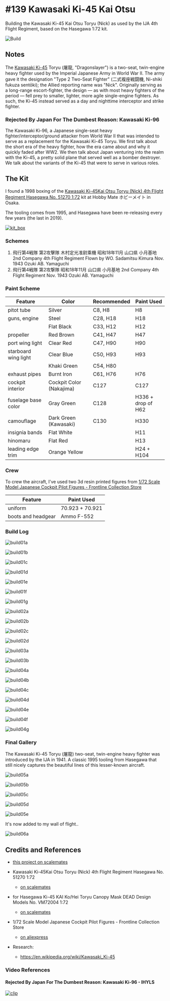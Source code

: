 # #139 Kawasaki Ki-45 Kai Otsu

Building the Kawasaki Ki-45 Kai Otsu Toryu (Nick) as used by the IJA 4th Flight Regiment, based on the Hasegawa 1:72 kit.

![Build](./assets/Ki45KaiOtsu_build.jpg?raw=true)

## Notes

The [Kawasaki Ki-45](https://en.wikipedia.org/wiki/Kawasaki_Ki-45) Toryu (屠龍, "Dragonslayer") is a two-seat, twin-engine heavy fighter used by the Imperial Japanese Army in World War II. The army gave it the designation "Type 2 Two-Seat Fighter" (二式複座戦闘機, Ni-shiki fukuza sentōki); the Allied reporting name was "Nick". Originally serving as a long-range escort-fighter, the design — as with most heavy fighters of the period — fell prey to smaller, lighter, more agile single-engine fighters. As such, the Ki-45 instead served as a day and nighttime interceptor and strike fighter.

### Rejected By Japan For The Dumbest Reason: Kawasaki Ki-96

The Kawasaki Ki-96, a Japanese single-seat heavy fighter/interceptor/ground attacker from World War II that was intended to serve as a replacement for the Kawasaki Ki-45 Toryu. We first talk about the short era of the heavy fighter, how the era came about and why it quickly faded after WW2. We then talk about Japan venturing into the realm with the Ki-45, a pretty solid plane that served well as a bomber destroyer. We talk about the variants of the Ki-45 that were to serve in various roles.

## The Kit

I found a 1998 boxing of the
[Kawasaki Ki-45Kai Otsu Toryu (Nick) 4th Flight Regiment Hasegawa No. 51270 1:72](https://www.scalemates.com/kits/hasegawa-51270-kawasaki-ki-45kai-otsu-toryu-nick-4th-flight-regiment--177786)
kit at Hobby Mate ホビーメイト in Osaka.

The tooling comes from 1995, and Hasegawa have been re-releasing every few years (the last in 2019).

[![kit_box](./assets/kit_box.jpg)](https://www.scalemates.com/kits/hasegawa-51270-kawasaki-ki-45kai-otsu-toryu-nick-4th-flight-regiment--177786)

### Schemes

1. 飛行第4戦隊 第2攻擊隊 木村定光准尉乘機 昭和18年11月 山口県 小月基地 2nd Company 4th Flight Regiment Flown by WO. Sadamitsu Kimura Nov. 1943 Ozuki AB. Yamaguchi
2. 飛行第4戦隊 第2攻撃隊 昭和18年11月 山口県 小月基地 2nd Company 4th Flight Regiment Nov. 1943 Ozuki AB. Yamaguchi

### Paint Scheme

| Feature               | Color                    | Recommended | Paint Used |
|-----------------------|--------------------------|-------------|------------|
| pitot tube            | Silver                   | C8, H8      | H8         |
| guns, engine          | Steel                    | C28, H18    | H18        |
|                       | Flat Black               | C33, H12    | H12        |
| propeller             | Red Brown                | C41, H47    | H47        |
| port wing light       | Clear Red                | C47, H90    | H90        |
| starboard wing light  | Clear Blue               | C50, H93    | H93        |
|                       | Khaki Green              | C54, H80    | |
| exhaust pipes         | Burnt Iron               | C61, H76    | H76        |
| cockpit interior      | Cockpit Color (Nakajima) | C127        | C127       |
| fuselage base color   | Gray Green               | C128        | H336 + drop of H62 |
| camouflage            | Dark Green (Kawasaki)    | C130        | H330       |
| insignia bands        | Flat White               |             | H11        |
| hinomaru              | Flat Red                 |             | H13        |
| leading edge trim     | Orange Yellow            |             | H24 + H104 |

### Crew

To crew the aircraft, I've used two 3d resin printed figures from
[1/72 Scale Model Japanese Cockpit Pilot Figures - Frontline Collection Store](https://www.aliexpress.com/item/1005006220262721.html)

| Feature               | Paint Used      |
|-----------------------|-----------------|
| uniform               | 70.923 + 70.921 |
| boots and headgear    | Ammo F-552      |

### Build Log

![build01a](./assets/build01a.jpg?raw=true)

![build01b](./assets/build01b.jpg?raw=true)

![build01c](./assets/build01c.jpg?raw=true)

![build01d](./assets/build01d.jpg?raw=true)

![build01e](./assets/build01e.jpg?raw=true)

![build01f](./assets/build01f.jpg?raw=true)

![build01g](./assets/build01g.jpg?raw=true)

![build02a](./assets/build02a.jpg?raw=true)

![build02b](./assets/build02b.jpg?raw=true)

![build02c](./assets/build02c.jpg?raw=true)

![build02d](./assets/build02d.jpg?raw=true)

![build03a](./assets/build03a.jpg?raw=true)

![build03b](./assets/build03b.jpg?raw=true)

![build04a](./assets/build04a.jpg?raw=true)

![build04b](./assets/build04b.jpg?raw=true)

![build04c](./assets/build04c.jpg?raw=true)

![build04d](./assets/build04d.jpg?raw=true)

![build04e](./assets/build04e.jpg?raw=true)

![build04f](./assets/build04f.jpg?raw=true)

![build04g](./assets/build04g.jpg?raw=true)

### Final Gallery

The Kawasaki Ki-45 Toryu (屠龍) two-seat, twin-engine heavy fighter was introduced by the IJA in 1941.
A classic 1995 tooling from Hasegawa that still nicely captures the beautiful lines of this lesser-known aircraft.

![build05a](./assets/build05a.jpg?raw=true)

![build05b](./assets/build05b.jpg?raw=true)

![build05c](./assets/build05c.jpg?raw=true)

![build05d](./assets/build05d.jpg?raw=true)

![build05e](./assets/build05e.jpg?raw=true)

It's now added to my wall of flight..

![build06a](./assets/build06a.jpg?raw=true)

## Credits and References

* [this project on scalemates](https://www.scalemates.com/profiles/mate.php?id=74137&p=projects&project=167751)

* Kawasaki Ki-45Kai Otsu Toryu (Nick) 4th Flight Regiment Hasegawa No. 51270 1:72
    * [on scalemates](https://www.scalemates.com/kits/hasegawa-51270-kawasaki-ki-45kai-otsu-toryu-nick-4th-flight-regiment--177786)
* for Hasegawa Ki-45 KAI Ko/Hei Toryu Canopy Mask DEAD Design Models No. VM72004 1:72
    * [on scalemates](https://www.scalemates.com/kits/dead-design-models-vm72004-ki-45-kai-ko-hei-toryu-canopy-mask--1173407)
* 1/72 Scale Model Japanese Cockpit Pilot Figures - Frontline Collection Store
    * [on aliexpress](https://www.aliexpress.com/item/1005006220262721.html)
* Research:
    * <https://en.wikipedia.org/wiki/Kawasaki_Ki-45>

### Video References

#### Rejected By Japan For The Dumbest Reason: Kawasaki Ki-96 - IHYLS

[![clip](https://img.youtube.com/vi/9RkWZgAGorA/0.jpg)](https://www.youtube.com/watch?v=9RkWZgAGorA)
